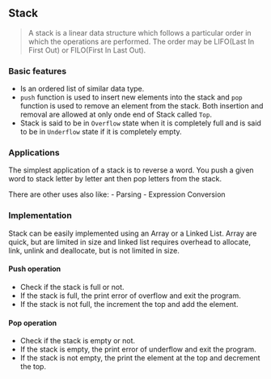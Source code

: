 ## Stack

> A stack is a linear data structure which follows a particular order in which the
> operations are performed. The order may be LIFO(Last In First Out) or FILO(First In
> Last Out).

### Basic features

- Is an ordered list of similar data type.
- `push` function is used to insert new elements into the stack and `pop` function is
used to remove an element from the stack. Both insertion and removal are allowed at only
onde end of Stack called `Top`.
- Stack is said to be in `Overflow` state when it is completely full and is said to be in
`Underflow` state if it is completely empty.

### Applications

The simplest application of a stack is to reverse a word. You push a given word to stack
letter by letter ant then pop letters from the stack.

There are other uses also like:
    - Parsing
    - Expression Conversion

### Implementation

Stack can be easily implemented using an Array or a Linked List. Array are quick, but are
limited in size and linked list requires overhead to allocate, link, unlink and deallocate,
but is not limited in size.

#### Push operation

- Check if the stack is full or not.
- If the stack is full, the print error of overflow and exit the program.
- If the stack is not full, the increment the top and add the element.

#### Pop operation

- Check if the stack is empty or not.
- If the stack is empty, the print error of underflow and exit the program.
- If the stack is not empty, the print the element at the top and decrement the top.
